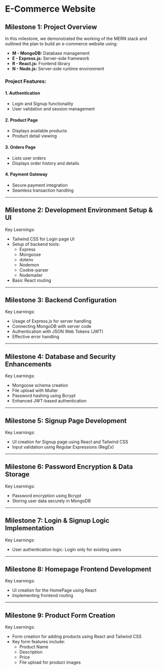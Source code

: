# E-Commerce Website

## **Milestone 1: Project Overview**

In this milestone, we demonstrated the working of the MERN stack and outlined the plan to build an e-commerce website using:

- **M - MongoDB:** Database management
- **E - Express.js:** Server-side framework
- **R - React.js:** Frontend library
- **N - Node.js:** Server-side runtime environment

### **Project Features:**

#### **1. Authentication**
- Login and Signup functionality
- User validation and session management

#### **2. Product Page**
- Displays available products
- Product detail viewing

#### **3. Orders Page**
- Lists user orders
- Displays order history and details

#### **4. Payment Gateway**
- Secure payment integration
- Seamless transaction handling

---

## **Milestone 2: Development Environment Setup & UI**

Key Learnings:
- Tailwind CSS for Login page UI
- Setup of backend tools:
  - Express
  - Mongoose
  - dotenv
  - Nodemon
  - Cookie-parser
  - Nodemailer
- Basic React routing

---

## **Milestone 3: Backend Configuration**

Key Learnings:
- Usage of Express.js for server handling
- Connecting MongoDB with server code
- Authentication with JSON Web Tokens (JWT)
- Effective error handling

---

## **Milestone 4: Database and Security Enhancements**

Key Learnings:
- Mongoose schema creation
- File upload with Multer
- Password hashing using Bcrypt
- Enhanced JWT-based authentication

---

## **Milestone 5: Signup Page Development**

Key Learnings:
- UI creation for Signup page using React and Tailwind CSS
- Input validation using Regular Expressions (RegEx)

---

## **Milestone 6: Password Encryption & Data Storage**

Key Learnings:
- Password encryption using Bcrypt
- Storing user data securely in MongoDB

---

## **Milestone 7: Login & Signup Logic Implementation**

Key Learnings:
- User authentication logic: Login only for existing users

---

## **Milestone 8: Homepage Frontend Development**

Key Learnings:
- UI creation for the HomePage using React
- Implementing frontend routing

---

## **Milestone 9: Product Form Creation**

Key Learnings:
- Form creation for adding products using React and Tailwind CSS
- Key form features include:
  - Product Name
  - Description
  - Price
  - File upload for product images
